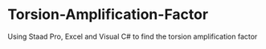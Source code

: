 # Torsion-Amplification-Factor
Using Staad Pro, Excel and Visual C# to find the torsion amplification factor
